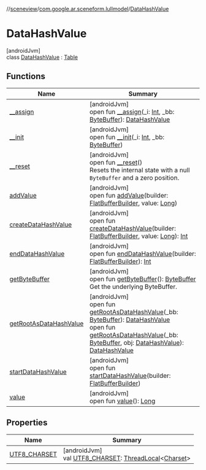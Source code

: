 //[sceneview](../../../index.md)/[com.google.ar.sceneform.lullmodel](../index.md)/[DataHashValue](index.md)

# DataHashValue

[androidJvm]\
class [DataHashValue](index.md) : [Table](../../com.google.flatbuffers/-table/index.md)

## Functions

| Name | Summary |
|---|---|
| [__assign](__assign.md) | [androidJvm]<br>open fun [__assign](__assign.md)(_i: [Int](https://kotlinlang.org/api/latest/jvm/stdlib/kotlin/-int/index.html), _bb: [ByteBuffer](https://developer.android.com/reference/kotlin/java/nio/ByteBuffer.html)): [DataHashValue](index.md) |
| [__init](__init.md) | [androidJvm]<br>open fun [__init](__init.md)(_i: [Int](https://kotlinlang.org/api/latest/jvm/stdlib/kotlin/-int/index.html), _bb: [ByteBuffer](https://developer.android.com/reference/kotlin/java/nio/ByteBuffer.html)) |
| [__reset](../../com.google.flatbuffers/-table/__reset.md) | [androidJvm]<br>open fun [__reset](../../com.google.flatbuffers/-table/__reset.md)()<br>Resets the internal state with a null `ByteBuffer` and a zero position. |
| [addValue](add-value.md) | [androidJvm]<br>open fun [addValue](add-value.md)(builder: [FlatBufferBuilder](../../com.google.flatbuffers/-flat-buffer-builder/index.md), value: [Long](https://kotlinlang.org/api/latest/jvm/stdlib/kotlin/-long/index.html)) |
| [createDataHashValue](create-data-hash-value.md) | [androidJvm]<br>open fun [createDataHashValue](create-data-hash-value.md)(builder: [FlatBufferBuilder](../../com.google.flatbuffers/-flat-buffer-builder/index.md), value: [Long](https://kotlinlang.org/api/latest/jvm/stdlib/kotlin/-long/index.html)): [Int](https://kotlinlang.org/api/latest/jvm/stdlib/kotlin/-int/index.html) |
| [endDataHashValue](end-data-hash-value.md) | [androidJvm]<br>open fun [endDataHashValue](end-data-hash-value.md)(builder: [FlatBufferBuilder](../../com.google.flatbuffers/-flat-buffer-builder/index.md)): [Int](https://kotlinlang.org/api/latest/jvm/stdlib/kotlin/-int/index.html) |
| [getByteBuffer](../../com.google.flatbuffers/-table/get-byte-buffer.md) | [androidJvm]<br>open fun [getByteBuffer](../../com.google.flatbuffers/-table/get-byte-buffer.md)(): [ByteBuffer](https://developer.android.com/reference/kotlin/java/nio/ByteBuffer.html)<br>Get the underlying ByteBuffer. |
| [getRootAsDataHashValue](get-root-as-data-hash-value.md) | [androidJvm]<br>open fun [getRootAsDataHashValue](get-root-as-data-hash-value.md)(_bb: [ByteBuffer](https://developer.android.com/reference/kotlin/java/nio/ByteBuffer.html)): [DataHashValue](index.md)<br>open fun [getRootAsDataHashValue](get-root-as-data-hash-value.md)(_bb: [ByteBuffer](https://developer.android.com/reference/kotlin/java/nio/ByteBuffer.html), obj: [DataHashValue](index.md)): [DataHashValue](index.md) |
| [startDataHashValue](start-data-hash-value.md) | [androidJvm]<br>open fun [startDataHashValue](start-data-hash-value.md)(builder: [FlatBufferBuilder](../../com.google.flatbuffers/-flat-buffer-builder/index.md)) |
| [value](value.md) | [androidJvm]<br>open fun [value](value.md)(): [Long](https://kotlinlang.org/api/latest/jvm/stdlib/kotlin/-long/index.html) |

## Properties

| Name | Summary |
|---|---|
| [UTF8_CHARSET](../../com.google.flatbuffers/-table/-u-t-f8_-c-h-a-r-s-e-t.md) | [androidJvm]<br>val [UTF8_CHARSET](../../com.google.flatbuffers/-table/-u-t-f8_-c-h-a-r-s-e-t.md): [ThreadLocal](https://developer.android.com/reference/kotlin/java/lang/ThreadLocal.html)&lt;[Charset](https://developer.android.com/reference/kotlin/java/nio/charset/Charset.html)&gt; |
